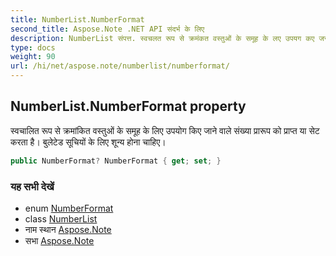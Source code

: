 ```yaml
---
title: NumberList.NumberFormat
second_title: Aspose.Note .NET API संदर्भ के लिए
description: NumberList संपत्त. स्वचलत रूप से क्रमंकत वस्तुओं के समूह के लए उपयग कए जने वले संख्य प्ररूप क प्रप्त य सेट करत है बुलेटेड सूचयं के लए शून्य हन चहए
type: docs
weight: 90
url: /hi/net/aspose.note/numberlist/numberformat/
---
```

## NumberList.NumberFormat property

स्वचालित रूप से क्रमांकित वस्तुओं के समूह के लिए उपयोग किए जाने वाले संख्या प्रारूप को प्राप्त या सेट करता है। बुलेटेड सूचियों के लिए शून्य होना चाहिए।

```csharp
public NumberFormat? NumberFormat { get; set; }
```

### यह सभी देखें

* enum [NumberFormat](../../numberformat/)
* class [NumberList](../)
* नाम स्थान [Aspose.Note](../../numberlist/)
* सभा [Aspose.Note](../../../)


